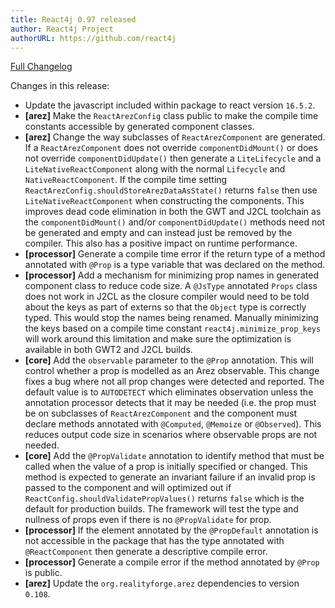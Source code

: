 ```yaml
---
title: React4j 0.97 released
author: React4j Project
authorURL: https://github.com/react4j
---
```


[Full Changelog](https://github.com/react4j/react4j/compare/v0.96...v0.97)

Changes in this release:

* Update the javascript included within package to react version `16.5.2`.
* **\[arez\]** Make the `ReactArezConfig` class public to make the compile time constants accessible by
  generated component classes.
* **\[arez\]** Change the way subclasses of `ReactArezComponent` are generated. If a `ReactArezComponent` does
  not override `componentDidMount()` or does not override `componentDidUpdate()` then generate a `LiteLifecycle`
  and a `LiteNativeReactComponent` along with the normal `Lifecycle` and `NativeReactComponent`. If the compile
  time setting `ReactArezConfig.shouldStoreArezDataAsState()` returns `false` then use `LiteNativeReactComponent`
  when constructing the components. This improves dead code elimination in both the GWT and J2CL toolchain as
  the `componentDidMount()` and/or `componentDidUpdate()` methods need not be generated and empty and can instead
  just be removed by the compiler. This also has a positive impact on runtime performance.
* **\[processor\]** Generate a compile time error if the return type of a method annotated with `@Prop` is a type
  variable that was declared on the method.
* **\[processor\]** Add a mechanism for minimizing prop names in generated component class to reduce code size.
  A `@JsType` annotated `Props` class does not work in J2CL as the closure compiler would need to be told about
  the keys as part of externs so that the `Object` type is correctly typed. This would stop the names being
  renamed. Manually minimizing the keys based on a compile time constant `react4j.minimize_prop_keys` will work
  around this limitation and make sure the optimization is available in both GWT2 and J2CL builds.
* **\[core\]** Add the `observable` parameter to the `@Prop` annotation. This will control whether a prop is
  modelled as an Arez observable. This change fixes a bug where not all prop changes were detected and reported.
  The default value is to `AUTODETECT` which eliminates observation unless the annotation processor detects that
  it may be needed (i.e. the prop must be on subclasses of `ReactArezComponent` and the component must declare
  methods annotated with `@Computed`, `@Memoize` or `@Observed`). This reduces output code size in scenarios where
  observable props are not needed.
* **\[core\]** Add the `@PropValidate` annotation to identify method that must be called when the value of a prop
  is initially specified or changed. This method is expected to generate an invariant failure if an invalid prop
  is passed to the component and will optimized out if `ReactConfig.shouldValidatePropValues()` returns `false`
  which is the default for production builds. The framework will test the type and nullness of props even if there
  is no `@PropValidate` for prop.
* **\[processor\]** If the element annotated by the `@PropDefault` annotation is not accessible in the package that
  has the type annotated with `@ReactComponent` then generate a descriptive compile error.
* **\[processor\]** Generate a compile error if the method annotated by `@Prop` is public.
* **\[arez\]** Update the `org.realityforge.arez` dependencies to version `0.108`.
